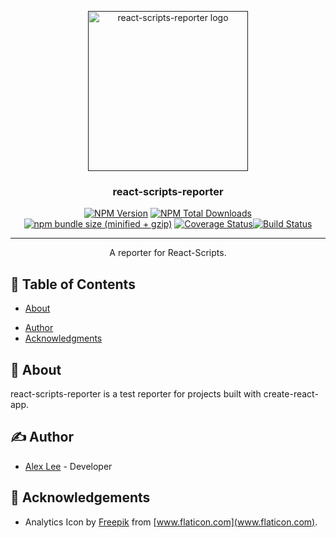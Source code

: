 <p align="center">
  <a href="" rel="noopener">
 <img width=256px height=256px src="https://github.com/alexlee-dev/react-scripts-reporter/raw/master/react-scripts-reporter.svg?sanitize=true" alt="react-scripts-reporter logo"></a>
</p>

<h3 align="center">react-scripts-reporter</h3>

<div align="center">

[![NPM Version][npm-image]][npm-url] [![NPM Total Downloads][npm-downloads]][npm-url] [![npm bundle size (minified + gzip)][size-image]][npm-url] [![Coverage Status][coverage-badge]][coverage-link][![Build Status][travis]][travis]

</div>

---

<p align="center"> A reporter for React-Scripts.
    <br> 
</p>

## 📝 Table of Contents

- [About](#about)
<!-- - [Built Using](#built_using) -->
- [Author](#author)
- [Acknowledgments](#acknowledgement)

## 🧐 About <a name="about"></a>

react-scripts-reporter is a test reporter for projects built with create-react-app.

<!-- ## ⛏️ Built Using <a name="built_using"></a> -->

<!-- - [docz](https://www.docz.site/) - Documentation Generator -->

## ✍️ Author <a name="author"></a>

- [Alex Lee](https://github.com/alexlee-dev) - Developer

## 🎉 Acknowledgements <a name="acknowledgement"></a>

- Analytics Icon by [Freepik](https://www.freepik.com/?__hstc=57440181.32f521ffb58c4701c29d0f26d1740758.1560013181050.1560399567849.1562374994622.3&__hssc=57440181.4.1562374994622&__hsfp=659319145) from [www.flaticon.com](www.flaticon.com).

[npm-image]: https://img.shields.io/npm/v/react-scripts-reporter.svg
[npm-downloads]: https://img.shields.io/npm/dt/react-scripts-reporter.svg
[npm-url]: https://www.npmjs.com/package/react-scripts-reporter
[size-image]: https://img.shields.io/bundlephobia/minzip/react-scripts-reporter.svg
[react-scripts-reporter-icon]: https://github.com/alexlee-dev/react-scripts-reporter/raw/master/react-scripts-reporter.png
[coverage-badge]: https://coveralls.io/repos/github/alexlee-dev/react-scripts-reporter/badge.svg?branch=master
[coverage-link]: https://coveralls.io/github/alexlee-dev/react-scripts-reporter?branch=master
[travis]: https://travis-ci.org/alexlee-dev/react-scripts-reporter.svg?branch=master
